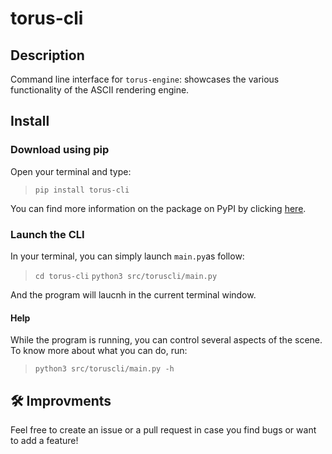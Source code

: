 # torus-cli

## Description

Command line interface for `torus-engine`: showcases the various functionality of the ASCII rendering engine.

## Install

### Download using pip

Open your terminal and type:

> `pip install torus-cli`

You can find more information on the package on PyPI by clicking [here](https://pypi.org/project/torus-cli/#description).

### Launch the CLI

In your terminal, you can simply launch `main.py`as follow:

> `cd torus-cli`
> `python3 src/toruscli/main.py`

And the program will laucnh in the current terminal window.

#### Help

While the program is running, you can control several aspects of the scene. To know more about what you can do, run:

> `python3 src/toruscli/main.py -h`

## 🛠 Improvments
Feel free to create an issue or a pull request in case you find bugs or want to add a feature!